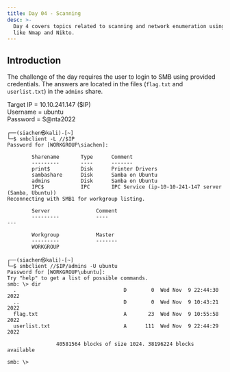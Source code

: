 ```yaml
---
title: Day 04 - Scanning
desc: >-
  Day 4 covers topics related to scanning and network enumeration using tools
  like Nmap and Nikto.
---
```

## Introduction
The challenge of the day requires the user to login to SMB using provided credentials. The answers are located in the files (`flag.txt` and `userlist.txt`) in the `admins` share.

Target IP = 10.10.241.147 ($IP) <br>
Username = ubuntu <br>
Password = S@nta2022

```text
┌──(siachen㉿kali)-[~]
└─$ smbclient -L //$IP                     
Password for [WORKGROUP\siachen]:

        Sharename       Type      Comment
        ---------       ----      -------
        print$          Disk      Printer Drivers
        sambashare      Disk      Samba on Ubuntu
        admins          Disk      Samba on Ubuntu
        IPC$            IPC       IPC Service (ip-10-10-241-147 server (Samba, Ubuntu))
Reconnecting with SMB1 for workgroup listing.

        Server               Comment
        ---------            ----
---

        Workgroup            Master
        ---------            -------
        WORKGROUP            

┌──(siachen㉿kali)-[~]
└─$ smbclient //$IP/admins -U ubuntu        
Password for [WORKGROUP\ubuntu]:
Try "help" to get a list of possible commands.
smb: \> dir
  .                                   D        0  Wed Nov  9 22:44:30 2022
  ..                                  D        0  Wed Nov  9 10:43:21 2022
  flag.txt                            A       23  Wed Nov  9 10:55:58 2022
  userlist.txt                        A      111  Wed Nov  9 22:44:29 2022

                40581564 blocks of size 1024. 38196224 blocks available

smb: \> 

```